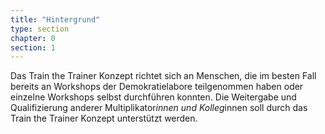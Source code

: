 ```yaml
---
title: "Hintergrund"
type: section
chapter: 0
section: 1
---
```



Das Train the Trainer Konzept richtet sich an Menschen, die im besten Fall bereits an Workshops der Demokratielabore teilgenommen haben oder einzelne Workshops selbst durchführen konnten. Die Weitergabe und Qualifizierung anderer Multiplikator*innen und Kolleg*innen soll durch das Train the Trainer Konzept unterstützt werden.
